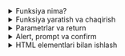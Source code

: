 <details>
    <summary>Funksiya nima?</summary>

## 11.1 Funksiya Nima?

### Funksiya nima?

**Funksiya** - JavaScript da ma'lum bir vazifani bajaradigan kod bloki. Funksiyani bir marta yozib, keyin istalgan vaqtda chaqirish mumkin.

### Funksiya nima uchun kerak?

#### 1. Kodni qayta ishlatish
- Bir xil kodni takrorlamaslik
- Vaqt tejash
- Xatolarni kamaytirish

#### 2. Kodni tartibga solish
- Katta dasturni kichik qismlarga bo'lish
- Oson o'qish va tushunish
- Muammolarni tez topish

#### 3. Vazifalarni ajratish
- Har bir funksiya bir vazifani bajaradi
- Kodni tushunarli qilish
- Jamoa bilan ishlashda qulay

### Funksiya misollari

#### 1. Oddiy funksiya
```javascript
// Funksiya yaratish
function salom() {
    console.log("Salom, dunyo!");
}

// Funksiyani chaqirish
salom(); // "Salom, dunyo!" chiqadi
```

#### 2. Matematik funksiya
```javascript
// Ikki sonni qo'shadigan funksiya
function qoshish(a, b) {
    return a + b;
}

// Funksiyani chaqirish
let natija = qoshish(5, 3);
console.log(natija); // 8 chiqadi
```

#### 3. Matn funksiyasi
```javascript
// Ismni katta harflar bilan chiqaradigan funksiya
function kattaHarflar(ism) {
    return ism.toUpperCase();
}

// Funksiyani chaqirish
let kattaIsm = kattaHarflar("ahmad");
console.log(kattaIsm); // "AHMAD" chiqadi
```

### Funksiya tuzilishi

#### 1. Funksiya kalit so'zi
```javascript
function // JavaScript da funksiya yaratish uchun
```

#### 2. Funksiya nomi
```javascript
function salom() // "salom" - funksiya nomi
```

#### 3. Qavslar
```javascript
function salom() // () - parametrlar uchun
```

#### 4. Jig'a qavslar
```javascript
function salom() {
    // Funksiya kodi bu yerda
}
```

### Amaliy misollar

#### 1. Oddiy funksiyalar
```javascript
// 1. Oddiy funksiya
function salom() {
    console.log("Salom! Funksiya muvaffaqiyatli chaqirildi.");
}

// Funksiyani chaqirish
salom();

// 2. Vaqt funksiyasi
function vaqt() {
    let hozirgiVaqt = new Date();
    console.log("Hozirgi vaqt: " + hozirgiVaqt.toLocaleTimeString());
}

// Funksiyani chaqirish
vaqt();

// 3. Tasodifiy son funksiyasi
function tasodifiySon() {
    let son = Math.floor(Math.random() * 10) + 1;
    console.log("Tasodifiy son: " + son);
}

// Funksiyani chaqirish
tasodifiySon();

// 4. Alert bilan funksiya
function salomAlert() {
    alert("Salom! Bu alert xabari.");
}

// Funksiyani chaqirish
salomAlert();
```

#### 2. Funksiya tushuntirish
```javascript
// Funksiya nima?
// Funksiya - ma'lum bir vazifani bajaradigan kod bloki
// Uni bir marta yozib, keyin istalgan vaqtda chaqirish mumkin

function salom() {
    console.log("Salom, dunyo!");
}

// Funksiya qismlari:
// function - funksiya yaratish kalit so'zi
// salom - funksiya nomi (istalgan nom berish mumkin)
// () - parametrlar uchun qavslar
// {} - funksiya kodi jig'a qavslar ichida

// Funksiyani chaqirish:
salom(); // Funksiya nomi va qavslar

// Funksiya afzalliklari:
// 1. Qayta ishlatish: Bir marta yozib, ko'p marta chaqirish
// 2. Tartib: Katta dasturni kichik qismlarga bo'lish
// 3. Osonlik: Kodni oson o'qish va tushunish
// 4. Xatolarni topish: Muammolarni tez aniqlash

// Misol: Ikki sonni qo'shadigan funksiya
function qoshish(a, b) {
    return a + b;
}

// Funksiyani chaqirish
let natija = qoshish(5, 3);
console.log(natija); // 8 chiqadi

// Bu misolda:
// a, b - funksiya parametrlari (kiruvchi ma'lumotlar)
// return - funksiya natijasini qaytarish
// qoshish(5, 3) - funksiyani chaqirish parametrlar bilan
```

</details>

<details>
    <summary>Funksiya yaratish va chaqirish</summary>

## 11.2 Funksiya Yaratish va Chaqirish

### Funksiya yaratish usullari

#### 1. Function declaration (Funksiya e'lon qilish)
```javascript
function funksiyaNomi() {
    // Funksiya kodi
}
```

#### 2. Function expression (Funksiya ifodasi)
```javascript
let funksiyaNomi = function() {
    // Funksiya kodi
};
```

#### 3. Arrow function (O'q funksiyasi)
```javascript
let funksiyaNomi = () => {
    // Funksiya kodi
};
```

### Funksiya yaratish qoidalari

#### 1. Nom berish
- Harflar, raqamlar, _ va $ ishlatish mumkin
- Raqam bilan boshlanmasligi kerak
- JavaScript kalit so'zlari ishlatilmasligi kerak

#### 2. To'g'ri nomlar
```javascript
function salom() {}        // ✅ To'g'ri
function salom123() {}     // ✅ To'g'ri
function _salom() {}       // ✅ To'g'ri
function $salom() {}       // ✅ To'g'ri
```

#### 3. Noto'g'ri nomlar
```javascript
function 123salom() {}     // ❌ Raqam bilan boshlanadi
function salom-() {}       // ❌ Tire ishlatilgan
function function() {}     // ❌ Kalit so'z
```

### Funksiyani chaqirish

#### 1. Oddiy chaqirish
```javascript
function salom() {
    console.log("Salom!");
}

salom(); // Funksiyani chaqirish
```

#### 2. Parametrlar bilan chaqirish
```javascript
function salom(ism) {
    console.log("Salom, " + ism + "!");
}

salom("Ahmad"); // "Salom, Ahmad!" chiqadi
```

#### 3. Natijani o'zgaruvchiga saqlash
```javascript
function qoshish(a, b) {
    return a + b;
}

let natija = qoshish(5, 3);
console.log(natija); // 8
```

### Amaliy misollar

#### 1. Funksiya yaratish va chaqirish
```javascript
// 1. Oddiy funksiya
function salom() {
    return "Salom, dunyo!";
}

// Funksiyani chaqirish
let natija1 = salom();
console.log(natija1); // "Salom, dunyo!" chiqadi

// 2. Parametrli funksiya
function salomBilan(ism) {
    return "Salom, " + ism + "!";
}

// Funksiyani chaqirish
let natija2 = salomBilan("Ahmad");
console.log(natija2); // "Salom, Ahmad!" chiqadi

// 3. Matematik funksiya
function kvadrat(son) {
    return son * son;
}

// Funksiyani chaqirish
let natija3 = kvadrat(5);
console.log("5 ning kvadrati = " + natija3); // "5 ning kvadrati = 25" chiqadi

// 4. Ikki parametrli funksiya
function qoshish(a, b) {
    return a + b;
}

// Funksiyani chaqirish
let natija4 = qoshish(7, 3);
console.log("7 + 3 = " + natija4); // "7 + 3 = 10" chiqadi

// 5. Funksiya expression
let ayirish = function(a, b) {
    return a - b;
};

// Funksiyani chaqirish
let natija5 = ayirish(10, 4);
console.log("10 - 4 = " + natija5); // "10 - 4 = 6" chiqadi
```

#### 2. Funksiya turlari taqqoslash
```javascript
// 1. Function Declaration (Funksiya E'lon Qilish)
function salomDeclaration() {
    return "Function Declaration";
}

// Xususiyatlari:
// - Funksiya nomi bilan yaratiladi
// - Hoisting (yuqoriga ko'tarilish) qo'llab-quvvatlanadi
// - Eng keng tarqalgan usul

// Funksiyani chaqirish
let natija1 = salomDeclaration();
console.log(natija1); // "Function Declaration" chiqadi

// 2. Function Expression (Funksiya Ifodasi)
let salomExpression = function() {
    return "Function Expression";
};

// Xususiyatlari:
// - O'zgaruvchiga tayinlanadi
// - Hoisting qo'llab-quvvatlanmaydi
// - Anonim funksiya sifatida ishlatiladi

// Funksiyani chaqirish
let natija2 = salomExpression();
console.log(natija2); // "Function Expression" chiqadi

// 3. Arrow Function (O'q Funksiyasi)
let salomArrow = () => {
    return "Arrow Function";
};

// Xususiyatlari:
// - Qisqa sintaksis
// - ES6 da kiritilgan
// - this kontekstini o'zgartirmaydi

// Funksiyani chaqirish
let natija3 = salomArrow();
console.log(natija3); // "Arrow Function" chiqadi

// 4. Parametrli Funksiyalar
// Function Declaration
function qoshish(a, b) {
    return a + b;
}

// Function Expression
let ayirish = function(a, b) {
    return a - b;
};

// Arrow Function
let kopaytirish = (a, b) => {
    return a * b;
};

// Barchasini test qilish
console.log("Qo'shish: " + qoshish(10, 5)); // "Qo'shish: 15" chiqadi
console.log("Ayirish: " + ayirish(10, 5)); // "Ayirish: 5" chiqadi
console.log("Ko'paytirish: " + kopaytirish(10, 5)); // "Ko'paytirish: 50" chiqadi
```

</details>

<details>
    <summary>Parametrlar va return</summary>

## 11.3 Parametrlar va Return

### Parametrlar nima?

**Parametrlar** - funksiyaga ma'lumot yuborish uchun ishlatiladi. Funksiya chaqirilganda parametrlar qiymat oladi.

### Parametrlar bilan ishlash

#### 1. Bitta parametr
```javascript
function salom(ism) {
    console.log("Salom, " + ism + "!");
}

salom("Ahmad"); // "Salom, Ahmad!" chiqadi
```

#### 2. Bir nechta parametr
```javascript
function toliqSalom(ism, familiya) {
    console.log("Salom, " + ism + " " + familiya + "!");
}

toliqSalom("Ahmad", "Karimov"); // "Salom, Ahmad Karimov!" chiqadi
```

#### 3. Parametrlar bo'lmasa
```javascript
function salom() {
    console.log("Salom, dunyo!");
}

salom(); // "Salom, dunyo!" chiqadi
```

### Return nima?

**Return** - funksiyadan natija qaytarish uchun ishlatiladi. Funksiya bajarilgandan keyin qiymat qaytaradi.

### Return bilan ishlash

#### 1. Oddiy return
```javascript
function qoshish(a, b) {
    return a + b;
}

let natija = qoshish(5, 3);
console.log(natija); // 8 chiqadi
```

#### 2. Return bo'lmasa
```javascript
function salom(ism) {
    console.log("Salom, " + ism + "!");
    // Return yo'q - undefined qaytadi
}

let natija = salom("Ahmad");
console.log(natija); // undefined chiqadi
```

#### 3. Erta return
```javascript
function musbatSon(son) {
    if (son < 0) {
        return "Manfiy son";
    }
    return "Musbat son";
}

console.log(musbatSon(5)); // "Musbat son"
console.log(musbatSon(-3)); // "Manfiy son"
```

### Amaliy misol - Parametrlar va return
```javascript
// 1. Bitta parametr
function salom(ism) {
    return "Salom, " + ism + "!";
}

// Funksiyani chaqirish
let natija1 = salom("Ahmad");
console.log(natija1); // "Salom, Ahmad!" chiqadi

// 2. Ikki parametr
function toliqSalom(ism, familiya) {
    return "Salom, " + ism + " " + familiya + "!";
}

// Funksiyani chaqirish
let natija2 = toliqSalom("Ahmad", "Karimov");
console.log(natija2); // "Salom, Ahmad Karimov!" chiqadi

// 3. Matematik funksiya
function qoshish(a, b) {
    return a + b;
}

// Funksiyani chaqirish
let son1 = 10;
let son2 = 5;
let natija3 = son1 + " + " + son2 + " = " + qoshish(son1, son2);
console.log(natija3); // "10 + 5 = 15" chiqadi

// 4. Return bo'lmagan funksiya
function salomConsole(ism) {
    console.log("Salom, " + ism + "!");
    // Return yo'q
}

// Funksiyani chaqirish
let natija4 = salomConsole("Ahmad");
console.log("Natija: " + natija4); // "Natija: undefined" chiqadi

// 5. Erta return
function musbatSon(son) {
    if (son < 0) {
        return "Manfiy son";
    }
    return "Musbat son";
}

// Funksiyani chaqirish
let natija5 = musbatSon(5);
console.log("5 - " + natija5); // "5 - Musbat son" chiqadi

let natija6 = musbatSon(-3);
console.log("-3 - " + natija6); // "-3 - Manfiy son" chiqadi
```

</details>

<details>
    <summary>Alert, prompt va confirm</summary>

## 11.4 Alert, Prompt va Confirm

### Alert, prompt va confirm nima?

Bu JavaScript ning built-in (tayyor) funksiyalari bo'lib, foydalanuvchi bilan muloqot qilish uchun ishlatiladi.

### Alert - xabar ko'rsatish

**Alert** - foydalanuvchiga xabar ko'rsatadi va "OK" tugmasini bosguncha kutadi.

#### Alert sintaksisi
```javascript
alert("Xabar matni");
```

#### Alert misollari
```javascript
alert("Salom, dunyo!");
alert("Xato yuz berdi!");
alert("Muvaffaqiyatli saqlandi!");
```

### Prompt - ma'lumot olish

**Prompt** - foydalanuvchidan matn kiritishni so'raydi va kiritilgan matnni qaytaradi.

#### Prompt sintaksisi
```javascript
let javob = prompt("Savol matni", "Standart qiymat");
```

#### Prompt misollari
```javascript
let ism = prompt("Ismingizni kiriting:");
let yosh = prompt("Yoshingizni kiriting:", "18");
let shahar = prompt("Qaysi shaharda yashaysiz?");
```

### Confirm - tasdiqlash

**Confirm** - foydalanuvchidan "Ha" yoki "Yo'q" javobini so'raydi.

#### Confirm sintaksisi
```javascript
let javob = confirm("Savol matni");
```

#### Confirm misollari
```javascript
let tasdiq = confirm("Haqiqatan ham o'chirmoqchimisiz?");
let saqlash = confirm("Ma'lumotlarni saqlaymizmi?");
let chiqish = confirm("Dasturdan chiqmoqchimisiz?");
```

### Amaliy misol - Alert, prompt va confirm
```javascript
// 1. Alert test
function testAlert() {
    alert("Bu alert xabari! OK tugmasini bosing.");
    console.log("Alert ko'rsatildi va yopildi.");
}

// Funksiyani chaqirish
testAlert();

// 2. Prompt test
function testPrompt() {
    let ism = prompt("Ismingizni kiriting:", "Ahmad");
    if (ism) {
        console.log("Sizning ismingiz: " + ism);
    } else {
        console.log("Siz bekor qildingiz.");
    }
}

// Funksiyani chaqirish
testPrompt();

// 3. Confirm test
function testConfirm() {
    let tasdiq = confirm("Haqiqatan ham o'chirmoqchimisiz?");
    if (tasdiq) {
        console.log("Siz 'Ha' tugmasini bosdingiz.");
    } else {
        console.log("Siz 'Yo'q' tugmasini bosdingiz.");
    }
}

// Funksiyani chaqirish
testConfirm();

// 4. Kombinatsiya - Foydalanuvchi ma'lumotlari
function foydalanuvchiMa'lumotlari() {
    let ism = prompt("Ismingizni kiriting:");
    if (!ism) {
        console.log("Siz bekor qildingiz.");
        return;
    }
    
    let yosh = prompt("Yoshingizni kiriting:");
    if (!yosh) {
        console.log("Siz bekor qildingiz.");
        return;
    }
    
    let tasdiq = confirm("Ma'lumotlar to'g'rimi?\nIsm: " + ism + "\nYosh: " + yosh);
    if (tasdiq) {
        console.log("Ma'lumotlar tasdiqlandi:");
        console.log("Ism: " + ism);
        console.log("Yosh: " + yosh);
    } else {
        console.log("Ma'lumotlar tasdiqlanmadi.");
    }
}

// Funksiyani chaqirish
foydalanuvchiMa'lumotlari();
```

</details>

<details>
    <summary>HTML elementlari bilan ishlash</summary>

## 11.5 HTML Elementlari bilan Ishlash

### HTML elementlari bilan ishlash

JavaScript yordamida HTML elementlarini o'zgartirish, yangi elementlar qo'shish va mavjud elementlarni o'chirish mumkin.

### Elementlarni topish

#### 1. getElementById
```javascript
let element = document.getElementById("elementId");
```

#### 2. getElementsByClassName
```javascript
let elementlar = document.getElementsByClassName("className");
```

#### 3. getElementsByTagName
```javascript
let elementlar = document.getElementsByTagName("div");
```

### Elementlarni o'zgartirish

#### 1. innerHTML - ichki mazmun
```javascript
document.getElementById("demo").innerHTML = "Yangi matn";
```

#### 2. innerText - faqat matn
```javascript
document.getElementById("demo").innerText = "Yangi matn";
```

#### 3. style - stillar
```javascript
document.getElementById("demo").style.color = "red";
document.getElementById("demo").style.fontSize = "20px";
```

### Elementlarni qo'shish va o'chirish

#### 1. createElement - yangi element yaratish
```javascript
let yangiElement = document.createElement("div");
```

#### 2. appendChild - element qo'shish
```javascript
document.getElementById("container").appendChild(yangiElement);
```

#### 3. removeChild - element o'chirish
```javascript
document.getElementById("container").removeChild(element);
```

### Amaliy misol - HTML elementlari
```javascript
// Eslatma: Bu misollar DOM (Document Object Model) haqida
// DOM keyingi darslarda o'rganiladi
// Hozircha faqat console.log va alert ishlatamiz

// 1. Matn o'zgartirish funksiyasi
function matnOzgartir() {
    console.log("Matn o'zgartirish funksiyasi chaqirildi");
    console.log("Hozirgi vaqt: " + new Date().toLocaleTimeString());
}

// Funksiyani chaqirish
matnOzgartir();

// 2. Rang o'zgartirish funksiyasi
function rangOzgartir() {
    let ranglar = ["qizil", "ko'k", "yashil", "binafsha", "apelsin"];
    let tasodifiyRang = ranglar[Math.floor(Math.random() * ranglar.length)];
    console.log("Tasodifiy rang: " + tasodifiyRang);
    alert("Rang o'zgartirildi: " + tasodifiyRang);
}

// Funksiyani chaqirish
rangOzgartir();

// 3. Yangi element qo'shish funksiyasi
function yangiElementQoshish() {
    let elementRaqami = Math.floor(Math.random() * 100) + 1;
    let hozirgiVaqt = new Date().toLocaleTimeString();
    console.log("Yangi element " + elementRaqami + " - " + hozirgiVaqt);
    alert("Yangi element qo'shildi: " + elementRaqami);
}

// Funksiyani chaqirish
yangiElementQoshish();

// 4. Elementlarni topish funksiyasi
function elementlarniTopish() {
    console.log("Elementlarni topish funksiyasi chaqirildi");
    console.log("Bu funksiya keyingi darslarda o'rganiladi");
    alert("Elementlarni topish - keyingi darsda!");
}

// Funksiyani chaqirish
elementlarniTopish();
```

</details>
